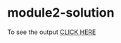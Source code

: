 # module2-solution
To see the output <a href="https://yinhuey19.github.io/module2-solution/index.html">CLICK HERE</a>
